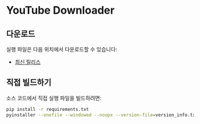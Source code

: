 # YouTube Downloader

## 다운로드
실행 파일은 다음 위치에서 다운로드할 수 있습니다:
- [최신 릴리스](https://1drv.ms/u/s!AvURSZSJYcaoiL9bY2uTvNPcbpF-QQ?e=xxRAYc)

## 직접 빌드하기
소스 코드에서 직접 실행 파일을 빌드하려면:
```bash
pip install -r requirements.txt
pyinstaller --onefile --windowed --noupx --version-file=version_info.txt --icon=icon.ico --name="YouTube Downloader" main.py

